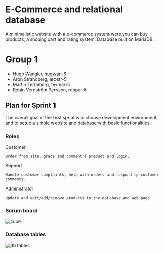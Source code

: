 # E-Commerce and relational database

A minimalistic website with a e-commerce system were you can buy products, a shoping cart and rating system. Database built on MariaDB.

# Group 1

* Hugo Wangler, hugwan-6
* Aron Strandberg, arostr-5
* Martin Terneborg, termar-5
* Robin Vernström Persson, robper-6

## Plan for Sprint 1 

The overall goal of the first sprint is to choose development environment, and to setup a simple website and database with basic functionalities. 

### Roles

Customer
```
Order from site, grade and comment a product and login.
```

~~Support~~
```
Handle customer complaints, help with orders and respond tp customer comments.
```

Administrator
```
Update and edit/add/remove products to the database and web page.
```


### Scrum board

![zube](https://lh3.googleusercontent.com/I0tZq_vSQ36kczN9FZRPzQcJi48XH9VgEJ6-41cKjnbWUe2crPfF7TFARoFVX1uPZt5WLS6gBwXTWjnby__G4C-D0m8LratMvKME-1yQ6MzIfh5wrL0CpVNDEVtQMbBLzlv7tCPM)


### Database tables

![db tables](https://i.imgur.com/fZ0MfHA.png)
